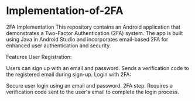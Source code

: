 # Implementation-of-2FA
2FA Implementation
This repository contains an Android application that demonstrates a Two-Factor Authentication (2FA) system. The app is built using Java in Android Studio and incorporates email-based 2FA for enhanced user authentication and security.

Features
User Registration:

Users can sign up with an email and password.
Sends a verification code to the registered email during sign-up.
Login with 2FA:

Secure user login using an email and password.
2FA step: Requires a verification code sent to the user's email to complete the login process.
